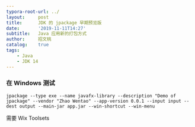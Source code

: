 ```yaml
---
typora-root-url: ../
layout:     post
title:      JDK 的 jpackage 早期预览版
date:       '2019-11-11T14:27'
subtitle:   Java 应用新的打包方式
author:     招文桃
catalog:    true
tags:
    - Java
    - JDK 14
---
```


### 在 Windows 测试

```
jpackage --type exe --name javafx-library --description "Demo of jpackage" --vendor "Zhao Wentao" --app-version 0.0.1 --input input --dest output --main-jar app.jar --win-shortcut --win-menu
```

需要 Wix Toolsets
